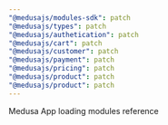 ```yaml
---
"@medusajs/modules-sdk": patch
"@medusajs/types": patch
"@medusajs/authetication": patch
"@medusajs/cart": patch
"@medusajs/customer": patch
"@medusajs/payment": patch
"@medusajs/pricing": patch
"@medusajs/product": patch
"@medusajs/product": patch
---
```


Medusa App loading modules reference
